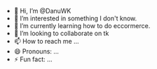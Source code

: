 - 👋 Hi, I’m @DanuWK
- 👀 I’m interested in something I don't know.
- 🌱 I’m currently learning how to do eccormerce.
- 💞️ I’m looking to collaborate on tk
- 📫 How to reach me ...
- 😄 Pronouns: ...
- ⚡ Fun fact: ...

<!---
DanuWK/DanuWK is a ✨ special ✨ repository because its `README.md` (this file) appears on your GitHub profile.
You can click the Preview link to take a look at your changes.
--->
